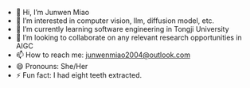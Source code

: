 - 👋 Hi, I’m Junwen Miao
- 👀 I’m interested in computer vision, llm, diffusion model, etc.
- 🌱 I’m currently learning software engineering in Tongji University
- 💞️ I’m looking to collaborate on any relevant research opportunities in AIGC
- 📫 How to reach me: junwenmiao2004@outlook.com
- 😄 Pronouns: She/Her
- ⚡ Fun fact: I had eight teeth extracted.

<!---
MEKSAAA/MEKSAAA is a ✨ special ✨ repository because its `README.md` (this file) appears on your GitHub profile.
You can click the Preview link to take a look at your changes.
--->
